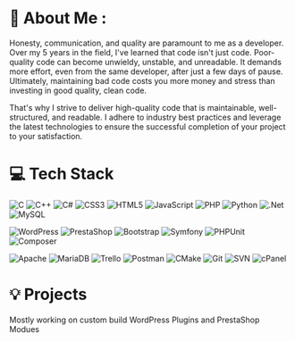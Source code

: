 # 💫 About Me :

Honesty, communication, and quality are paramount to me as a developer. Over my 5 years in the field, I've learned that code isn't just code. Poor-quality code can become unwieldy, unstable, and unreadable. It demands more effort, even from the same developer, after just a few days of pause. Ultimately, maintaining bad code costs you more money and stress than investing in good quality, clean code.

That's why I strive to deliver high-quality code that is maintainable, well-structured, and readable. I adhere to industry best practices and leverage the latest technologies to ensure the successful completion of your project to your satisfaction.


# 💻 Tech Stack
![C](https://img.shields.io/badge/c-%2300599C.svg?style=for-the-badge&logo=c&logoColor=white) ![C++](https://img.shields.io/badge/c++-%2300599C.svg?style=for-the-badge&logo=c%2B%2B&logoColor=white) ![C#](https://img.shields.io/badge/C%23-%23239120.svg?style=for-the-badge&logo=c-sharp&logoColor=white)
 ![CSS3](https://img.shields.io/badge/css3-%231572B6.svg?style=for-the-badge&logo=css3&logoColor=white) ![HTML5](https://img.shields.io/badge/html5-%23E34F26.svg?style=for-the-badge&logo=html5&logoColor=white) ![JavaScript](https://img.shields.io/badge/javascript-%23323330.svg?style=for-the-badge&logo=javascript&logoColor=%23F7DF1E) ![PHP](https://img.shields.io/badge/php-%23777BB4.svg?style=for-the-badge&logo=php&logoColor=white) ![Python](https://img.shields.io/badge/python-3670A0?style=for-the-badge&logo=python&logoColor=ffdd54) ![.Net](https://img.shields.io/badge/.NET-5C2D91?style=for-the-badge&logo=.net&logoColor=white) ![MySQL](https://img.shields.io/badge/mysql-%2300f.svg?style=for-the-badge&logo=mysql&logoColor=white)


![WordPress](https://img.shields.io/badge/WordPress-%23117AC9.svg?style=for-the-badge&logo=wordpress&logoColor=white) ![PrestaShop](https://img.shields.io/badge/PrestaShop-%236DA5F9.svg?style=for-the-badge&logo=prestashop&logoColor=white) ![Bootstrap](https://img.shields.io/badge/bootstrap-%23563D7C.svg?style=for-the-badge&logo=bootstrap&logoColor=white) ![Symfony](https://img.shields.io/badge/symfony-%23000000.svg?style=for-the-badge&logo=symfony&logoColor=white) ![PHPUnit](https://img.shields.io/badge/PHPUnit-%238A4182.svg?style=for-the-badge&logo=php&logoColor=white) ![Composer](https://img.shields.io/badge/Composer-%2343853D.svg?style=for-the-badge&logo=composer&logoColor=white)



![Apache](https://img.shields.io/badge/apache-%23D42029.svg?style=for-the-badge&logo=apache&logoColor=white) ![MariaDB](https://img.shields.io/badge/MariaDB-003545?style=for-the-badge&logo=mariadb&logoColor=white) ![Trello](https://img.shields.io/badge/Trello-%23026AA7.svg?style=for-the-badge&logo=Trello&logoColor=white) ![Postman](https://img.shields.io/badge/Postman-FF6C37?style=for-the-badge&logo=postman&logoColor=white) ![CMake](https://img.shields.io/badge/CMake-%23008FBA.svg?style=for-the-badge&logo=cmake&logoColor=white) ![Git](https://img.shields.io/badge/Git-%23F05032.svg?style=for-the-badge&logo=git&logoColor=white) ![SVN](https://img.shields.io/badge/SVN-%234E96DB.svg?style=for-the-badge&logo=subversion&logoColor=white) ![cPanel](https://img.shields.io/badge/cPanel-%23FF6C2C.svg?style=for-the-badge&logo=cpanel&logoColor=white)




# 💡 Projects
Mostly working on custom build WordPress Plugins and PrestaShop Modues
